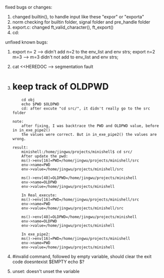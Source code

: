 fixed bugs or changes:
1. changed builtin(), to handle input like these "expor" or "exporta"
2. norm checking for builtin folder, signal folder and pre_handle folder
3. export.c: changed ft_valid_character(), ft_export()
4. cd:

 unfixed known bugs:
 1. export n= 2 --> didn't add n=2 to the env_list and env strs;
	export n=2 m=3 --> m=3 didn't not add to env_list and env strs;


 2. cat <<HEREDOC --> segmentation fault

 3. # keep track of OLDPWD
			cd obj
			echo $PWD $OLDPWD
			cd: after excute "cd src/", it didn't really go to the src folder

		note:
			after fixing, I was backtrace the PWD and OLDPWD value, before in in_exe_pipe2()
			the values were correct. But in in_exe_pipe2() the values are wrong.

		result:
			minishell:/home/jingwu/projects/minishell$ cd src/
			After update the pwd:
			ms()->env[16]=PWD=/home/jingwu/projects/minishell/src
			env->name=PWD
			env->value=/home/jingwu/projects/minishell/src

			ms()->env[48]=OLDPWD=/home/jingwu/projects/minishell
			env->name=OLDPWD
			env->value=/home/jingwu/projects/minishell

			In Real_execute:
			ms()->env[16]=PWD=/home/jingwu/projects/minishell/src
			env->name=PWD
			env->value=/home/jingwu/projects/minishell/src

			ms()->env[48]=OLDPWD=/home/jingwu/projects/minishell
			env->name=OLDPWD
			env->value=/home/jingwu/projects/minishell

			In exe_pipe2:
			ms()->env[16]=PWD=/home/jingwu/projects/minishell
			env->name=PWD
			env->value=/home/jingwu/projects/minishell


4. #invalid command, followed by empty variable, should clear the exit code
	doesntexist
	$EMPTY
	echo $?

5. unset: doesn't unset the variable

